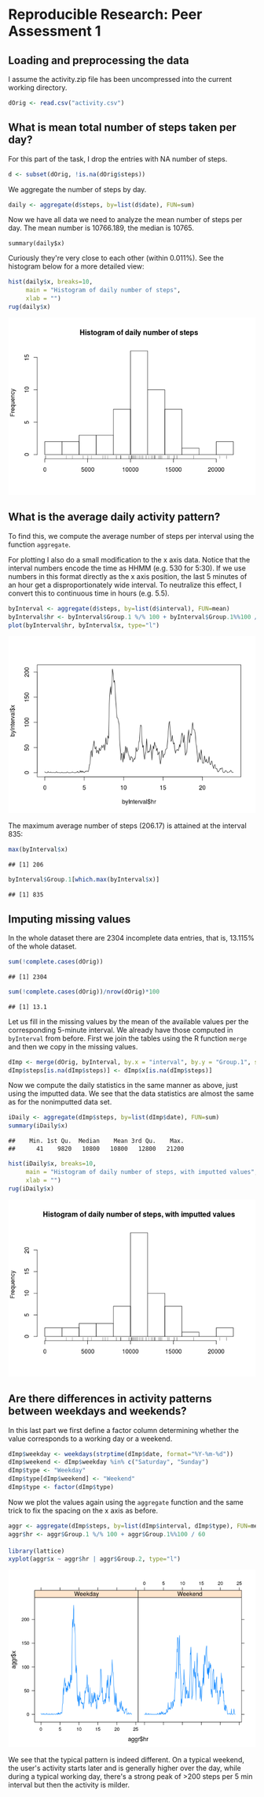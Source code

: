 # Reproducible Research: Peer Assessment 1



## Loading and preprocessing the data

I assume the activity.zip file has been uncompressed into the current working 
directory.


```r
dOrig <- read.csv("activity.csv")
```



## What is mean total number of steps taken per day?

For this part of the task, I drop the entries with NA number of steps.


```r
d <- subset(dOrig, !is.na(dOrig$steps))
```

We aggregate the number of steps by day.


```r
daily <- aggregate(d$steps, by=list(d$date), FUN=sum)
```

Now we have all data we need to analyze the mean number of steps per day.
The mean number is 10766.189,
the median is 10765.

```
summary(daily$x)
```

Curiously they're very close to each other (within 
0.011%).
See the histogram below for a more detailed view:


```r
hist(daily$x, breaks=10,
     main = "Histogram of daily number of steps",
     xlab = "")
rug(daily$x)
```

![](PA1_template_files/figure-html/unnamed-chunk-4-1.png) 

## What is the average daily activity pattern?

To find this, we compute the average number of steps per interval using the function
`aggregate`.

For plotting I also do a small modification to the x axis data. Notice that 
the interval numbers encode the time as HHMM (e.g. 530 for 5:30). If we use 
numbers in this format directly as the x axis position, the last 5 minutes 
of an hour get a disproportionately wide interval. To neutralize this effect, 
I convert this to continuous time in hours (e.g. 5.5).


```r
byInterval <- aggregate(d$steps, by=list(d$interval), FUN=mean)
byInterval$hr <- byInterval$Group.1 %/% 100 + byInterval$Group.1%%100 / 60
plot(byInterval$hr, byInterval$x, type="l")
```

![](PA1_template_files/figure-html/unnamed-chunk-5-1.png) 

The maximum average number of steps (206.17) is attained
at the interval 835:


```r
max(byInterval$x)
```

```
## [1] 206
```

```r
byInterval$Group.1[which.max(byInterval$x)]
```

```
## [1] 835
```


## Imputing missing values

In the whole dataset there are 2304 incomplete 
data entries, that is, 13.115% of
the whole dataset.


```r
sum(!complete.cases(dOrig))
```

```
## [1] 2304
```

```r
sum(!complete.cases(dOrig))/nrow(dOrig)*100
```

```
## [1] 13.1
```

Let us fill in the missing values by the mean of the available values
per the corresponding 5-minute interval. We already have those computed
in `byInterval` from before. First we join the tables using the R function
`merge` and then we copy in the missing values.


```r
dImp <- merge(dOrig, byInterval, by.x = "interval", by.y = "Group.1", sort = F)
dImp$steps[is.na(dImp$steps)] <- dImp$x[is.na(dImp$steps)]
```

Now we compute the daily statistics in the same manner as above,
just using the imputted data. We see that the data statistics are almost the 
same as for the nonimputted data set.


```r
iDaily <- aggregate(dImp$steps, by=list(dImp$date), FUN=sum)
summary(iDaily$x)
```

```
##    Min. 1st Qu.  Median    Mean 3rd Qu.    Max. 
##      41    9820   10800   10800   12800   21200
```

```r
hist(iDaily$x, breaks=10,
     main = "Histogram of daily number of steps, with imputted values",
     xlab = "")
rug(iDaily$x)
```

![](PA1_template_files/figure-html/unnamed-chunk-9-1.png) 

## Are there differences in activity patterns between weekdays and weekends?

In this last part we first define a factor column determining whether
the value corresponds to a working day or a weekend.


```r
dImp$weekday <- weekdays(strptime(dImp$date, format="%Y-%m-%d"))
dImp$weekend <- dImp$weekday %in% c("Saturday", "Sunday")
dImp$type <- "Weekday"
dImp$type[dImp$weekend] <- "Weekend"
dImp$type <- factor(dImp$type)
```

Now we plot the values again using the `aggregate` function and the same trick 
to fix the spacing on the x axis as before.


```r
aggr <- aggregate(dImp$steps, by=list(dImp$interval, dImp$type), FUN=mean)
aggr$hr <- aggr$Group.1 %/% 100 + aggr$Group.1%%100 / 60

library(lattice)
xyplot(aggr$x ~ aggr$hr | aggr$Group.2, type="l")
```

![](PA1_template_files/figure-html/unnamed-chunk-11-1.png) 

We see that the typical pattern is indeed different. On a typical weekend,
the user's activity starts later and is generally higher over the day,
while during a typical working day, there's a strong peak of >200 steps
per 5 min interval but then the activity is milder.

